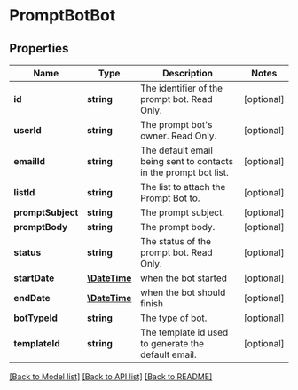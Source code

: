 # PromptBotBot

## Properties
Name | Type | Description | Notes
------------ | ------------- | ------------- | -------------
**id** | **string** | The identifier of the prompt bot. Read Only. | [optional] 
**userId** | **string** | The prompt bot&#39;s owner. Read Only. | [optional] 
**emailId** | **string** | The default email being sent to contacts in the prompt bot list. | [optional] 
**listId** | **string** | The list to attach the Prompt Bot to. | [optional] 
**promptSubject** | **string** | The prompt subject. | [optional] 
**promptBody** | **string** | The prompt body. | [optional] 
**status** | **string** | The status of the prompt bot. Read Only. | [optional] 
**startDate** | [**\DateTime**](\DateTime.md) | when the bot started | [optional] 
**endDate** | [**\DateTime**](\DateTime.md) | when the bot should finish | [optional] 
**botTypeId** | **string** | The type of bot. | [optional] 
**templateId** | **string** | The template id used to generate the default email. | [optional] 

[[Back to Model list]](../README.md#documentation-for-models) [[Back to API list]](../README.md#documentation-for-api-endpoints) [[Back to README]](../README.md)


